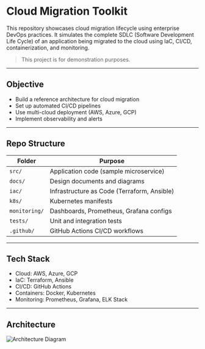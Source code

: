 # Cloud Migration Toolkit

This repository showcases cloud migration lifecycle using enterprise DevOps practices. It simulates the complete SDLC (Software Development Life Cycle) of an application being migrated to the cloud using IaC, CI/CD, containerization, and monitoring.

> This project is for demonstration purposes.

---

## Objective
- Build a reference architecture for cloud migration
- Set up automated CI/CD pipelines
- Use multi-cloud deployment (AWS, Azure, GCP)
- Implement observability and alerts

---

## Repo Structure

| Folder        | Purpose                                  |
|---------------|-------------------------------------------|
| `src/`        | Application code (sample microservice)   |
| `docs/`       | Design documents and diagrams            |
| `iac/`        | Infrastructure as Code (Terraform, Ansible) |
| `k8s/`        | Kubernetes manifests                      |
| `monitoring/` | Dashboards, Prometheus, Grafana configs   |
| `tests/`      | Unit and integration tests               |
| `.github/`    | GitHub Actions CI/CD workflows           |

---

## Tech Stack

- Cloud: AWS, Azure, GCP
- IaC: Terraform, Ansible
- CI/CD: GitHub Actions
- Containers: Docker, Kubernetes
- Monitoring: Prometheus, Grafana, ELK Stack

---

## Architecture

![Architecture Diagram](docs/architecture-diagram.png)
